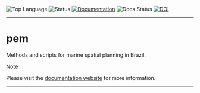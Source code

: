 ![Top Language](https://img.shields.io/github/languages/top/iporepos/pem)
![Status](https://img.shields.io/badge/status-development-yellow.svg)
[![Documentation](https://img.shields.io/badge/docs-online-blue)](https://iporepos.github.io/pem/)
![Docs Status](https://github.com/iporepos/pem/actions/workflows/docs.yaml/badge.svg)
[![DOI](https://zenodo.org/badge/DOI/10.5281/zenodo.17475713.svg)](https://doi.org/10.5281/zenodo.17475713)

---

# pem

Methods and scripts for marine spatial planning in Brazil.

> [!NOTE]
> Please visit the [documentation website](https://iporepos.github.io/pem/) for more information.

---
